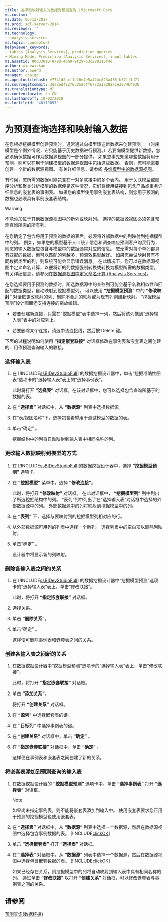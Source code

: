 ```yaml
---
title: 选择和映射输入的数据为预测查询 |Microsoft Docs
ms.custom: ''
ms.date: 06/13/2017
ms.prod: sql-server-2014
ms.reviewer: ''
ms.technology:
- analysis-services
ms.topic: conceptual
helpviewer_keywords:
- tables [Analysis Services], prediction queries
- Mining Model Prediction [Analysis Services], input tables
ms.assetid: 00d330a0-879d-4da0-9f29-53c288116f4d
author: minewiskan
ms.author: owend
manager: craigg
ms.openlocfilehash: e7741d2acf1e26e4e5a424c823a435fb37ff1d71
ms.sourcegitcommit: 3da2edf82763852cff6772a1a282ace3034b4936
ms.translationtype: MT
ms.contentlocale: zh-CN
ms.lasthandoff: 10/02/2018
ms.locfileid: "48119057"
---
```

# <a name="choose-and-map-input-data-for-a-prediction-query"></a>为预测查询选择和映射输入数据
  在您根据挖掘模型创建预测时，通常通过向模型馈送新数据来创建预测。 （时序模型是个例外情况，它只能基于历史数据进行预测。）若要向模型提供新数据，您必须确保数据可作为数据源视图的一部分提供。 如果您事先知道哪些数据将用于预测，则可以在用于创建模型的数据源视图中包括这些数据。 否则，您可能需要创建一个新的数据源视图。 有关详细信息，请参阅 [多维模型中的数据源视图](../multidimensional-models/data-source-views-in-multidimensional-models.md)。  
  
 有时候，您所需的数据可能包含在一对多联接中的多个表内。 用于关联模型或顺序分析和聚类分析模型的数据便是这种情况，它们将使用链接到包含产品或事务详细信息的嵌套表的事例表。 如果您的模型使用事例嵌套表结构，则您用于预测的数据也必须具有事例嵌套表结构。  
  
> [!WARNING]  
>  不能添加位于其他数据源视图中的新列或映射列。 选择的数据源视图必须包含预测查询所需的所有列。  
  
 在您确定了包含将用于预测的数据的表后，必须将外部数据中的列映射到挖掘模型中的列。 例如，如果您的模型基于人口统计信息和调查响应预测客户购买行为，则您的输入数据应包含与模型中的数据通常对应的信息。 您无需对每个单列都具有匹配的数据，但可以匹配的列越多，预测效果就越好。 如果您尝试映射具有不同数据类型的列，则系统可能会显示错误消息。 在此情况下，您可以在数据源视图中定义命名计算，以便将新的列数据强制转换或转换为模型所需的数据类型。 有关详细信息，请参阅[在数据源视图中定义命名计算 (Analysis Services)](../multidimensional-models/define-named-calculations-in-a-data-source-view-analysis-services.md)。  
  
 在您选择要用于预测的数据时，所选数据源中的某些列可能会基于名称相似性和匹配的数据类型，自动映射到挖掘模型列。 可以使用 **“挖掘模型预测”** 中的 **“修改映射”** 对话框更改映射的列、删除不合适的映射或为现有列创建新映射。 “挖掘模型预测”设计图面还支持连接的拖放编辑。  
  
-   若要创建新连接，只需在“挖掘模型”表中选择一列，然后将该列拖到“选择输入表”表中的对应列上。  
  
-   若要删除某个连接，请选中该连接线，然后按 Delete 键。  
  
 下面的过程说明如何使用 **“指定嵌套联接”** 对话框修改在事例表和嵌套表之间创建的、用作预测查询输入的联接。  
  
### <a name="select-an-input-table"></a>选择输入表  
  
1.  在 [!INCLUDE[ssBIDevStudioFull](../../includes/ssbidevstudiofull-md.md)] 的数据挖掘设计器中，单击“挖掘准确性图表”选项卡的“选择输入表”表上的“选择事例表”。  
  
     此时将打开 **“选择表”** 对话框，在该对话框中，您可以选择包含查询所基于的数据的表。  
  
2.  在 **“选择表”** 对话框中，从 **“数据源”** 列表中选择数据源。  
  
3.  在“表/视图名称”下，选择包含希望用于测试模型的数据的表。  
  
4.  单击“确定” 。  
  
     挖掘结构中的列将自动映射到输入表中相同名称的列。  
  
### <a name="change-the-way-that-input-data-is-mapped-to-the-model"></a>更改输入数据映射到模型的方式  
  
1.  在 [!INCLUDE[ssBIDevStudioFull](../../includes/ssbidevstudiofull-md.md)]的数据挖掘设计器中，选择 **“挖掘模型预测”** 选项卡。  
  
2.  在 **“挖掘模型”** 菜单中，选择 **“修改连接”**。  
  
     此时，将打开 **“修改映射”** 对话框。 在此对话框中， **“挖掘模型列”** 列中列出了所选挖掘结构中的列。 “表列”列中列出了在“选择输入表”对话框中选择的外部数据源中的列。 外部数据源中的列将映射到挖掘模型中的列。  
  
3.  在 **“表列”** 下，选择与要映射到的挖掘模型列相对应的行。  
  
4.  从外部数据源可用列的列表中选择一个新列。 选择列表中的空白项以删除列映射。  
  
5.  单击“确定” 。  
  
     设计器中将显示新的列映射。  
  
### <a name="remove-a-relationship-between-input-tables"></a>删除各输入表之间的关系  
  
1.  在 [!INCLUDE[ssBIDevStudioFull](../../includes/ssbidevstudiofull-md.md)] 的数据挖掘设计器中“挖掘模型预测”选项卡的“选择输入表”表上，单击“修改联接”。  
  
     此时，将打开 **“指定嵌套联接”** 对话框。  
  
2.  选择关系。  
  
3.  单击 **“删除关系”**。  
  
4.  单击“确定” 。  
  
     这样便可删除事例表和嵌套表之间的关系。  
  
### <a name="create-a-new-relationship-between-input-tables"></a>创建各输入表之间新的关系  
  
1.  在数据挖掘设计器中“挖掘模型预测”选项卡的“选择输入表”表上，单击“修改联接”。  
  
     此时，将打开 **“指定嵌套联接”** 对话框。  
  
2.  单击 **“添加关系”**。  
  
     将打开 **“创建关系”** 对话框。  
  
3.  在 **“源列”** 中选择嵌套表的键。  
  
4.  在 **“目标列”** 中选择事例表的键。  
  
5.  在 **“创建关系”** 对话框中，单击 **“确定”** 。  
  
6.  在 **“指定嵌套联接”** 对话框中，单击 **“确定”** 。  
  
     这样便在事例表和嵌套表之间创建了新的关系。  
  
### <a name="add-a-nested-table-to-the-input-tables-of-a-prediction-query"></a>将嵌套表添加到预测查询的输入表  
  
1.  在数据挖掘设计器的 **“挖掘模型预测”** 选项卡中，单击 **“选择事例表”** 打开 **“选择表”** 对话框。  
  
    > [!NOTE]  
    >  如果尚未指定事例表，则不能将嵌套表添加到输入中。 使用嵌套表要求您正用于预测的挖掘模型也使用嵌套表。  
  
2.  在 **“选择表”** 对话框中，从 **“数据源”** 列表中选择一个数据源，然后在数据源视图中选择包含事例数据的表。 [!INCLUDE[clickOK](../../includes/clickok-md.md)]  
  
3.  单击 **“选择嵌套表”** 打开 **“选择表”** 对话框。  
  
4.  在 **“选择表”** 对话框中，从 **“数据源”** 列表中选择一个数据源，然后在数据源视图中选择包含嵌套数据的表。 [!INCLUDE[clickOK](../../includes/clickok-md.md)]  
  
     如果已经存在关系，则挖掘模型中的列将自动映射到输入表中具有相同名称的列。 通过单击 **“修改联接”** 以打开 **“创建关系”** 对话框，可以修改嵌套表与事例表之间的关系。  
  
## <a name="see-also"></a>请参阅  
 [预测查询&#40;数据挖掘&#41;](prediction-queries-data-mining.md)  
  
  
